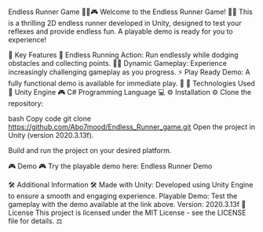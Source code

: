 Endless Runner Game 🏃‍♂️🎮
Welcome to the Endless Runner Game! 🏃‍♂️ This is a thrilling 2D endless runner developed in Unity, designed to test your reflexes and provide endless fun. A playable demo is ready for you to experience!



🌟 Key Features 🌟
Endless Running Action: Run endlessly while dodging obstacles and collecting points. 🏃‍♂️
Dynamic Gameplay: Experience increasingly challenging gameplay as you progress. ⚡
Play Ready Demo: A fully functional demo is available for immediate play. 🚀
🔧 Technologies Used 🔧
Unity Engine 🎮
C# Programming Language 💻
⚙️ Installation ⚙️
Clone the repository:

bash
Copy code
git clone https://github.com/Abo7mood/Endless_Runner_game.git
Open the project in Unity (version 2020.3.13f).

Build and run the project on your desired platform.

🎮 Demo 🎮
Try the playable demo here: Endless Runner Demo

🛠️ Additional Information 🛠️
Made with Unity: Developed using Unity Engine to ensure a smooth and engaging experience.
Playable Demo: Test the gameplay with the demo available at the link above.
Version: 2020.3.13f
📜 License
This project is licensed under the MIT License - see the LICENSE file for details. ⚖️
